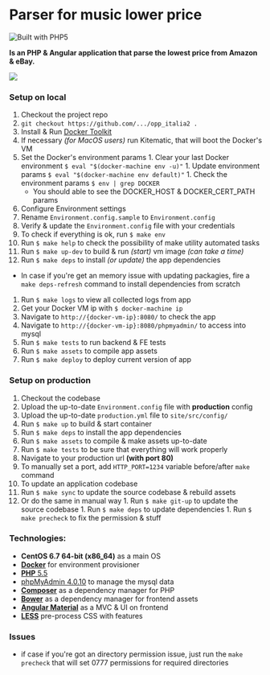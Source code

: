 **Parser** for music lower price
=============================
![Built with PHP5](http://pxd.me/dompdf/www/images/php5-power-micro.png)

**Is an PHP & Angular application that parse the lowest price from Amazon & eBay.**

![](http://new.tinygrab.com/7020c0e8b02d88be877c02ce067a258785148ababa.png)

### Setup on local
1. Checkout the project repo
  1. ```git checkout https://github.com/.../opp_italia2 .```
1. Install & Run [Docker Toolkit](https://www.docker.com/products/docker-toolbox)
  1. If necessary *(for MacOS users)* run Kitematic, that will boot the Docker's VM
  1. Set the Docker's environment params
    1. Clear your last Docker environment ```$ eval "$(docker-machine env -u)"```
    1. Update environment params ```$ eval "$(docker-machine env default)"```
    1. Check the environment params ```$ env | grep DOCKER```
      - You should able to see the DOCKER_HOST & DOCKER_CERT_PATH params
1. Configure Environment settings
  1. Rename ```Environment.config.sample``` to ```Environment.config```
  1. Verify & update the ```Environment.config``` file with your credentials
  1. To check if everything is ok, run ```$ make env```
1. Run ```$ make help``` to check the possibility of make utility automated tasks
1. Run ```$ make up-dev``` to build & run *(start)* vm image *(can take a time)*
1. Run ```$ make deps``` to install *(or update)* the app dependencies
  - In case if you're get an memory issue with updating packagies, fire a ```make deps-refresh``` command to install dependencies from scratch
1. Run ```$ make logs``` to view all collected logs from app
1. Get your Docker VM ip with ```$ docker-machine ip```
1. Navigate to ```http://{docker-vm-ip}:8080/``` to check the app
1. Navigate to ```http://{docker-vm-ip}:8080/phpmyadmin/``` to access into mysql
1. Run ```$ make tests``` to run backend & FE tests
1. Run ```$ make assets``` to compile app assets
1. Run ```$ make deploy``` to deploy current version of app

### Setup on production
1. Checkout the codebase
1. Upload the up-to-date ```Environment.config``` file with **production** config
1. Upload the up-to-date ```production.yml``` file to ```site/src/config/```
1. Run ```$ make up``` to build & start container
1. Run ```$ make deps``` to install the app dependencies
1. Run ```$ make assets``` to compile & make assets up-to-date
1. Run ```$ make tests``` to be sure that everything will work properly
1. Navigate to your production url **(with port 80)**
  1. To manually set a port, add ```HTTP_PORT=1234``` variable before/after ```make``` command
1. To update an application codebase
  1. Run ```$ make sync``` to update the source codebase & rebuild assets
  1. Or do the same in manual way
    1. Run ```$ make git-up``` to update the source codebase
    1. Run ```$ make deps``` to update dependencies
    1. Run ```$ make precheck``` to fix the permission & stuff

### Technologies:
- **CentOS 6.7 64-bit (x86_64)** as a main OS
- [**Docker**](https://www.docker.com/products/docker-toolbox) for environment provisioner
- [**PHP** 5.5](http://php.net/manual/en/migration55.new-features.php)
- [phpMyAdmin 4.0.10](https://www.phpmyadmin.net/) to manage the mysql data
- [**Composer**](https://getcomposer.org/) as a dependency manager for PHP
- [**Bower**](http://bower.io/) as a dependency manager for frontend assets
- [**Angular Material**](https://material.angularjs.org/) as a MVC & UI on frontend
- [**LESS**](http://lesscss.org/) pre-process CSS with features

### Issues
- if case if you're got an directory permission issue, just run the ```make precheck``` that will set 0777 permissions for required directories
